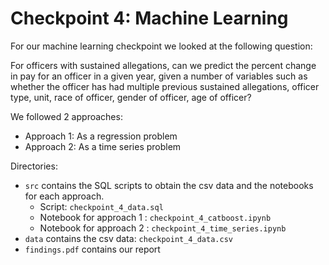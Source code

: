 # Checkpoint 4: Machine Learning

For our machine learning checkpoint we looked at the following question:

For officers with sustained allegations, can we predict the percent change in pay for an officer in a given year, given a number of variables such as whether the officer has had multiple previous sustained allegations, officer type, unit, race of officer, gender of officer, age of officer?

We followed 2 approaches:
- Approach 1: As a regression problem
- Approach 2: As a time series problem

Directories:
* `src` contains the SQL scripts to obtain the csv data and the notebooks for each approach.
    * Script: `checkpoint_4_data.sql`
    * Notebook for approach 1 : `checkpoint_4_catboost.ipynb`
    * Notebook for approach 2 : `checkpoint_4_time_series.ipynb`
* `data` contains the csv data: `checkpoint_4_data.csv`
* `findings.pdf` contains our report
